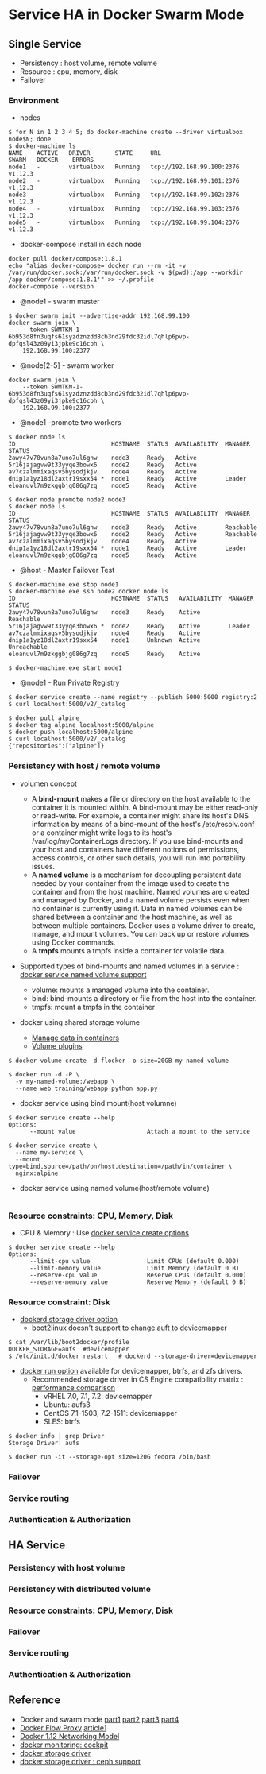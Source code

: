 # Service HA in Docker Swarm Mode

## Single Service 
- Persistency : host volume, remote volume
- Resource : cpu, memory, disk
- Failover

### Environment
- nodes
```
$ for N in 1 2 3 4 5; do docker-machine create --driver virtualbox node$N; done
$ docker-machine ls
NAME    ACTIVE   DRIVER       STATE     URL                         SWARM   DOCKER    ERRORS
node1   -        virtualbox   Running   tcp://192.168.99.100:2376           v1.12.3
node2   -        virtualbox   Running   tcp://192.168.99.101:2376           v1.12.3
node3   -        virtualbox   Running   tcp://192.168.99.102:2376           v1.12.3
node4   -        virtualbox   Running   tcp://192.168.99.103:2376           v1.12.3
node5   -        virtualbox   Running   tcp://192.168.99.104:2376           v1.12.3
```
- docker-compose install in each node
```
docker pull docker/compose:1.8.1
echo "alias docker-compose='docker run --rm -it -v /var/run/docker.sock:/var/run/docker.sock -v $(pwd):/app --workdir /app docker/compose:1.8.1'" >> ~/.profile
docker-compose --version
```
- @node1 - swarm master
```
$ docker swarm init --advertise-addr 192.168.99.100
docker swarm join \
    --token SWMTKN-1-6b953d8fn3uqfs61syzdznzdd8cb3nd29fdc32idl7qhlp6pvp-dpfqsl43z09yi3jpke9c16cbh \
    192.168.99.100:2377
```
- @node[2-5] - swarm worker
```
docker swarm join \
    --token SWMTKN-1-6b953d8fn3uqfs61syzdznzdd8cb3nd29fdc32idl7qhlp6pvp-dpfqsl43z09yi3jpke9c16cbh \
    192.168.99.100:2377
```
- @node1 -promote two workers
```
$ docker node ls
ID                           HOSTNAME  STATUS  AVAILABILITY  MANAGER STATUS
2awy47v78vun8a7uno7ul6ghw    node3     Ready   Active
5r16jajagvw9t33yyqe3bowx6    node2     Ready   Active
av7czalmmixaqsv5bysodjkjv    node4     Ready   Active
dnip1a1yz18dl2axtr19sxx54 *  node1     Ready   Active        Leader
eloanuvl7m9zkggbjg086g7zq    node5     Ready   Active

$ docker node promote node2 node3
$ docker node ls
ID                           HOSTNAME  STATUS  AVAILABILITY  MANAGER STATUS
2awy47v78vun8a7uno7ul6ghw    node3     Ready   Active        Reachable
5r16jajagvw9t33yyqe3bowx6    node2     Ready   Active        Reachable
av7czalmmixaqsv5bysodjkjv    node4     Ready   Active
dnip1a1yz18dl2axtr19sxx54 *  node1     Ready   Active        Leader
eloanuvl7m9zkggbjg086g7zq    node5     Ready   Active
```
- @host - Master Failover Test 
```
$ docker-machine.exe stop node1
$ docker-machine.exe ssh node2 docker node ls
ID                           HOSTNAME  STATUS   AVAILABILITY  MANAGER STATUS
2awy47v78vun8a7uno7ul6ghw    node3     Ready    Active        Reachable
5r16jajagvw9t33yyqe3bowx6 *  node2     Ready    Active        Leader
av7czalmmixaqsv5bysodjkjv    node4     Ready    Active
dnip1a1yz18dl2axtr19sxx54    node1     Unknown  Active        Unreachable
eloanuvl7m9zkggbjg086g7zq    node5     Ready    Active

$ docker-machine.exe start node1
```
- @node1 - Run Private Registry
```
$ docker service create --name registry --publish 5000:5000 registry:2
$ curl localhost:5000/v2/_catalog

$ docker pull alpine
$ docker tag alpine localhost:5000/alpine
$ docker push localhost:5000/alpine
$ curl localhost:5000/v2/_catalog
{"repositories":["alpine"]}
```

### Persistency with host / remote volume
- volumen concept
  - A **bind-mount** makes a file or directory on the host available to the container it is mounted within. A bind-mount may be either read-only or read-write. For example, a container might share its host's DNS information by means of a bind-mount of the host's /etc/resolv.conf or a container might write logs to its host's /var/log/myContainerLogs directory. If you use bind-mounts and your host and containers have different notions of permissions, access controls, or other such details, you will run into portability issues.
  - A **named volume** is a mechanism for decoupling persistent data needed by your container from the image used to create the container and from the host machine. Named volumes are created and managed by Docker, and a named volume persists even when no container is currently using it. Data in named volumes can be shared between a container and the host machine, as well as between multiple containers. Docker uses a volume driver to create, manage, and mount volumes. You can back up or restore volumes using Docker commands.
  - A **tmpfs** mounts a tmpfs inside a container for volatile data.
- Supported types of bind-mounts and named volumes in a service : [docker service named volume support](https://github.com/docker/docker/blob/master/docs/reference/commandline/service_create.md#add-bind-mounts-or-volumes)
  - volume: mounts a managed volume into the container.
  - bind: bind-mounts a directory or file from the host into the container.
  - tmpfs: mount a tmpfs in the container

- docker using shared storage volume 
  - [Manage data in containers](https://docs.docker.com/engine/tutorials/dockervolumes/) 
  - [Volume plugins](https://docs.docker.com/engine/extend/legacy_plugins/)
```
$ docker volume create -d flocker -o size=20GB my-named-volume

$ docker run -d -P \
  -v my-named-volume:/webapp \
  --name web training/webapp python app.py
```
- docker service using bind mount(host volumne)
```
$ docker service create --help
Options:
      --mount value                    Attach a mount to the service
      
$ docker service create \
  --name my-service \
  --mount type=bind,source=/path/on/host,destination=/path/in/container \
  nginx:alpine
```
- docker service using named volume(host/remote volume) 
```
```
  
### Resource constraints: CPU, Memory, Disk 
- CPU & Memory : Use [docker service create options](https://docs.docker.com/engine/reference/commandline/service_create/)
```
$ docker service create --help
Options:
      --limit-cpu value                Limit CPUs (default 0.000)
      --limit-memory value             Limit Memory (default 0 B)
      --reserve-cpu value              Reserve CPUs (default 0.000)
      --reserve-memory value           Reserve Memory (default 0 B)
```
### Resource constraint: Disk
- [dockerd storage driver option](https://docs.docker.com/engine/reference/commandline/dockerd/#/daemon-storage-driver-option)
  - boot2linux doesn't support to change auft to devicemapper
```
$ cat /var/lib/boot2docker/profile
DOCKER_STORAGE=aufs  #devicemapper
$ /etc/init.d/docker restart   # dockerd --storage-driver=devicemapper 
```
- [docker run option](https://docs.docker.com/engine/reference/commandline/run/#/set-storage-driver-options-per-container) available for devicemapper, btrfs, and zfs drivers. 
  - Recommended storage driver in CS Engine compatibility matrix : [performance comparison](https://docs.docker.com/engine/userguide/storagedriver/images/driver-pros-cons.png)
    - vRHEL 7.0, 7.1, 7.2: devicemapper
    - Ubuntu: aufs3
    - CentOS 7.1-1503, 7.2-1511: devicemapper
    - SLES: btrfs
```
$ docker info | grep Driver
Storage Driver: aufs

$ docker run -it --storage-opt size=120G fedora /bin/bash
```
### Failover
### Service routing  
### Authentication & Authorization

## HA Service 
### Persistency with host volume
### Persistency with distributed volume
### Resource constraints: CPU, Memory, Disk 
### Failover
### Service routing 
### Authentication & Authorization


## Reference
- Docker and swarm mode [part1](https://lostechies.com/gabrielschenker/2016/09/05/docker-and-swarm-mode-part-1/) [part2](https://lostechies.com/gabrielschenker/2016/09/11/docker-and-swarm-mode-part-2/) [part3](https://lostechies.com/gabrielschenker/2016/10/05/docker-and-swarm-mode-part-3/) [part4](https://lostechies.com/gabrielschenker/2016/10/22/docker-and-swarmkit-part-4/)
- [Docker Flow Proxy](https://github.com/vfarcic/docker-flow-proxy) [article1](https://technologyconversations.com/2016/08/01/integrating-proxy-with-docker-swarm-tour-around-docker-1-12-series/)
- [Docker 1.12 Networking Model](http://collabnix.com/archives/1391)
- [docker monitoring: cockpit](http://cockpit-project.org/)
- [docker storage driver](https://docs.docker.com/engine/userguide/storagedriver/selectadriver/)
- [docker storage driver : ceph support](https://github.com/contiv/volplugin)
